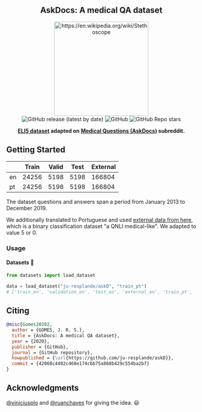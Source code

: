 <br />
<div align="center">
    <h2 align="center">AskDocs: A medical QA dataset</h2>
    <img src="https://images.emojiterra.com/google/noto-emoji/v2.034/512px/1fa7a.png" alt="https://en.wikipedia.org/wiki/Stethoscope" width="250">
    <br />
  <img alt="GitHub release (latest by date)" src="https://img.shields.io/github/v/release/ju-resplande/askD?include_prereleases">
  <img alt="GitHub" src="https://img.shields.io/github/license/ju-resplande/askD">
  <img alt="GitHub Repo stars" src="https://img.shields.io/github/stars/ju-resplande/askD?style=social">
  <p align="center">
  <b>
    <a href="https://huggingface.co/datasets/eli5">ELI5 dataset</a> adapted on <a href="https://www.reddit.com/r/AskDocs/">Medical Questions (AskDocs)</a> subreddit.
  </b>
  </p>
</div>

## Getting Started

|                             | Train  | Valid | Test | External |
| -----                       | ------ | ----- | ---- | -------- |
| en                          | 24256  |  5198 | 5198 | 166804   |
| pt                          | 24256  |  5198 | 5198 | 166804   |

The dataset questions and answers span a period from January 2013 to December 2019.

We additionally translated to Portuguese and used <a href="https://github.com/LasseRegin/medical-question-answer-data"> external data from here<a>, which is a binary classification dataset "a QNLI medical-like". We adapted to value 5 or 0.

### Usage

#### Datasets :hugs:

```python
from datasets import load_dataset

data = load_dataset("ju-resplande/askD", "train_pt")
# ['train_en', 'validation_en', 'test_en', 'external_en', 'train_pt', 'validation_pt', 'test_pt', 'external_pt']
```

## Citing

```bibtex
@misc{Gomes20202,
  author = {GOMES, J. R. S.},
  title = {AskDocs: A medical QA dataset},
  year = {2020},
  publisher = {GitHub},
  journal = {GitHub repository},
  howpublished = {\url{https://github.com/ju-resplande/askD}},
  commit = {42060c4402c460e174cbb75a868b429c554ba2b7}
}
```

## Acknowledgments

[@viniciusplo](https://github.com/viniciusplo) and [@ruanchaves](https://github.com/ruanchaves) for giving the idea. :smiley:
